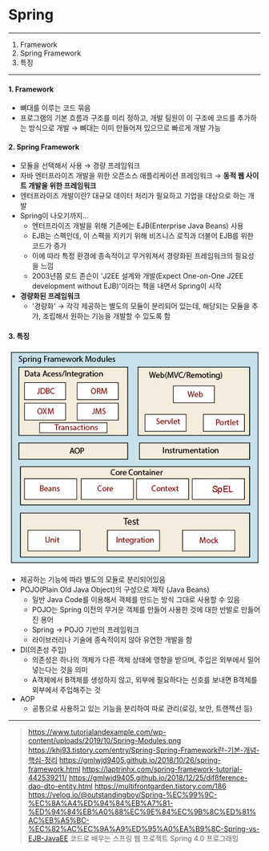# Spring

---

1. Framework
2. Spring Framework
3. 특징

---

#### 1. Framework

- 뼈대를 이루는 코드 묶음
- 프로그램의 기본 흐름과 구조를 미리 정하고, 개발 팀원이 이 구조에 코드를 추가하는 방식으로 개발 → 뼈대는 이미 만들어져 있으므로 빠르게 개발 가능

#### 2. Spring Framework

- 모듈을 선택해서 사용 → 경량 프레임워크
- 자바 엔터프라이즈 개발을 위한 오픈소스 애플리케이션 프레임워크 → **동적 웹 사이트 개발을 위한 프레임워크**
- 엔터프라이즈 개발이란? 대규모 데이터 처리가 필요하고 기업을 대상으로 하는 개발
- Spring이 나오기까지...
  - 엔터프라이즈 개발을 위해 기존에는 EJB(Enterprise Java Beans) 사용
  - EJB는 스펙인데, 이 스펙을 지키기 위해 비즈니스 로직과 더불어 EJB를 위한 코드가 증가
  - 이에 따라 특정 환경에 종속적이고 무거워져서 경량화된 프레임워크의 필요성을 느낌
  - 2003년쯤 로드 존슨이 'J2EE 설계와 개발(Expect One-on-One J2EE development without EJB)'이라는 책을 내면서 Spring이 시작
- **경량화된 프레임워크**
  - '경량화' → 각각 제공하는 별도의 모듈이 분리되어 있는데, 해당되는 모듈을 추가, 조립해서 원하는 기능을 개발할 수 있도록 함

#### 3. 특징

<img src="./images/spring_modules.png" title="spring_modules" alt="spring_modules"></img>

- 제공하는 기능에 따라 별도의 모듈로 분리되어있음
- POJO(Plain Old Java Object)의 구성으로 제작 (Java Beans)
  - 일반 Java Code를 이용해서 객체를 만드는 방식 그대로 사용할 수 있음
  - POJO는 Spring 이전의 무거운 객체를 만들어 사용한 것에 대한 반발로 만들어진 용어
  - Spring → POJO 기반의 프레임워크
  - 라이브러리나 기술에 종속적이지 않아 유연한 개발을 함
- DI(의존성 주입)
  - 의존성은 하나의 객체가 다른 객체 상태에 영향을 받으며, 주입은 외부에서 밀어넣는다는 것을 의미
  - A객체에서 B객체를 생성하지 않고, 외부에 필요하다는 신호를 보내면 B객체를 외부에서 주입해주는 것
- AOP
  - 공통으로 사용하고 있는 기능을 분리하여 따로 관리(로깅, 보안, 트랜잭션 등)

---

> https://www.tutorialandexample.com/wp-content/uploads/2019/10/Spring-Modules.png 
https://khj93.tistory.com/entry/Spring-Spring-Framework란-기본-개념-핵심-정리 
https://gmlwjd9405.github.io/2018/10/26/spring-framework.html 
https://laptrinhx.com/spring-framework-tutorial-442539211/ 
https://gmlwjd9405.github.io/2018/12/25/difßference-dao-dto-entity.html 
https://multifrontgarden.tistory.com/186 
https://velog.io/@outstandingboy/Spring-%EC%99%9C-%EC%8A%A4%ED%94%84%EB%A7%81-%ED%94%84%EB%A0%88%EC%9E%84%EC%9B%8C%ED%81%AC%EB%A5%BC-%EC%82%AC%EC%9A%A9%ED%95%A0%EA%B9%8C-Spring-vs-EJB-JavaEE
> 코드로 배우는 스프링 웹 프로젝트
> Spring 4.0 프로그래밍
